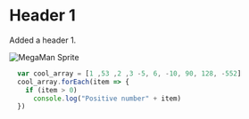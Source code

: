 # Header 1

Added a header 1.

![MegaMan Sprite](https://i.pinimg.com/originals/bb/18/ba/bb18baf4836fbda12277900062a73984.png)

``` javascript
  var cool_array = [1 ,53 ,2 ,3 -5, 6, -10, 90, 128, -552]
  cool_array.forEach(item => {
    if (item > 0)
      console.log("Positive number" + item)
  })
```
